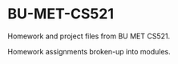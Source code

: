 # BU-MET-CS521
Homework and project files from BU MET CS521.

Homework assignments broken-up into modules.
